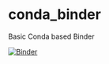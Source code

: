 # conda_binder
Basic Conda based Binder

[![Binder](https://mybinder.org/badge_logo.svg)](https://mybinder.org/v2/gh/hemasivakumar89/Shiny-app-repo/main_shiny?urlpath=shiny)
